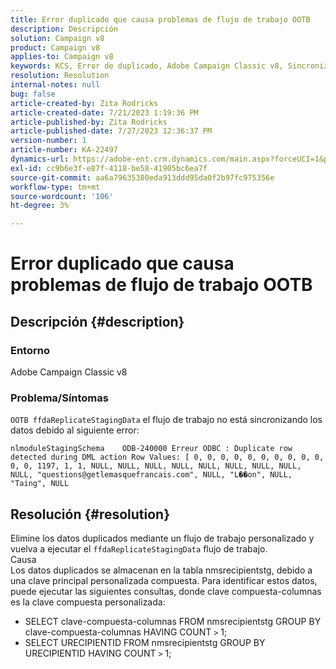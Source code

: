 ```yaml
---
title: Error duplicado que causa problemas de flujo de trabajo OOTB
description: Descripción
solution: Campaign v8
product: Campaign v8
applies-to: Campaign v8
keywords: KCS, Error de duplicado, Adobe Campaign Classic v8, Sincronización de datos
resolution: Resolution
internal-notes: null
bug: false
article-created-by: Zita Rodricks
article-created-date: 7/21/2023 1:19:36 PM
article-published-by: Zita Rodricks
article-published-date: 7/27/2023 12:36:37 PM
version-number: 1
article-number: KA-22497
dynamics-url: https://adobe-ent.crm.dynamics.com/main.aspx?forceUCI=1&pagetype=entityrecord&etn=knowledgearticle&id=7bfa0e37-c927-ee11-9966-6045bd0065b6
exl-id: cc9b6e3f-e87f-4118-be58-41905bc6ea7f
source-git-commit: aa6a79635380eda913ddd95da0f2b97fc975356e
workflow-type: tm+mt
source-wordcount: '106'
ht-degree: 3%

---
```


# Error duplicado que causa problemas de flujo de trabajo OOTB

## Descripción {#description}


### Entorno

Adobe Campaign Classic v8

### Problema/Síntomas

`OOTB ffdaReplicateStagingData` el flujo de trabajo no está sincronizando los datos debido al siguiente error:

`nlmoduleStagingSchema    ODB-240000 Erreur ODBC : Duplicate row detected during DML action Row Values: [ 0, 0, 0, 0, 0, 0, 0, 0, 0, 0, 0, 0, 1197, 1, 1, NULL, NULL, NULL, NULL, NULL, NULL, NULL, NULL, NULL, "questions@getlemasquefrancais.com", NULL, "L��on", NULL, "Taing", NULL`




## Resolución {#resolution}


Elimine los datos duplicados mediante un flujo de trabajo personalizado y vuelva a ejecutar el `ffdaReplicateStagingData` flujo de trabajo.
<br>Causa <br>
Los datos duplicados se almacenan en la tabla nmsrecipientstg, debido a una clave principal personalizada compuesta. Para identificar estos datos, puede ejecutar las siguientes consultas, donde clave compuesta-columnas es la clave compuesta personalizada:

- SELECT clave-compuesta-columnas FROM nmsrecipientstg GROUP BY clave-compuesta-columnas HAVING COUNT `>`  1;
- SELECT URECIPIENTID FROM nmsrecipientstg GROUP BY URECIPIENTID HAVING COUNT `>`  1;
